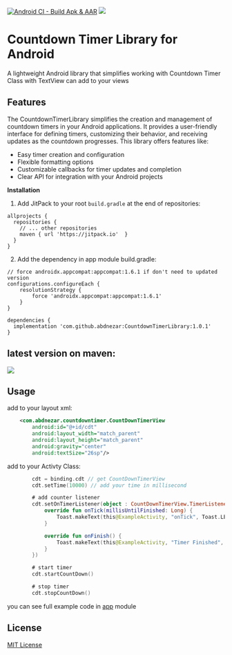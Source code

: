 [![Android CI - Build Apk & AAR](https://github.com/abdnezar/CountdownTimerLibrary/actions/workflows/android.yml/badge.svg)](https://github.com/abdnezar/CountdownTimerLibrary/actions/workflows/android.yml)
[![](https://jitpack.io/v/abdnezar/CountdownTimerLibrary.svg)](https://jitpack.io/#abdnezar/CountdownTimerLibrary)

# Countdown Timer Library for Android
A lightweight Android library that simplifies working with Countdown Timer Class with TextView can add to your views

## Features
The CountdownTimerLibrary simplifies the creation and management of countdown timers in your Android applications. It provides a user-friendly interface for defining timers, customizing their behavior, and receiving updates as the countdown progresses. This library offers features like:

* Easy timer creation and configuration
* Flexible formatting options
* Customizable callbacks for timer updates and completion
* Clear API for integration with your Android projects

**Installation**
1. Add JitPack to your root `build.gradle` at the end of repositories:
```
allprojects {
  repositories {
    // ... other repositories
    maven { url 'https://jitpack.io'  }
  }
}
```

2. Add the dependency in app module build.gradle:
```
// force androidx.appcompat:appcompat:1.6.1 if don't need to updated version 
configurations.configureEach {
    resolutionStrategy {
        force 'androidx.appcompat:appcompat:1.6.1'
    }
}

dependencies {
  implementation 'com.github.abdnezar:CountdownTimerLibrary:1.0.1'
}
```

## latest  version on maven: 
[![](https://jitpack.io/v/abdnezar/CountdownTimerLibrary.svg)](https://jitpack.io/#abdnezar/CountdownTimerLibrary)

## Usage
add to your layout xml:
```xml
    <com.abdnezar.countdowntimer.CountDownTimerView
        android:id="@+id/cdt"
        android:layout_width="match_parent"
        android:layout_height="match_parent"
        android:gravity="center"
        android:textSize="26sp"/>
```
add to your Activty Class:
```kotlin
        cdt = binding.cdt // get CountDownTimerView
        cdt.setTime(10000) // add your time in millisecond

        # add counter listener
        cdt.setOnTimerListener(object : CountDownTimerView.TimerListener {
            override fun onTick(millisUntilFinished: Long) {
                Toast.makeText(this@ExampleActivity, "onTick", Toast.LENGTH_SHORT).show()
            }

            override fun onFinish() {
                Toast.makeText(this@ExampleActivity, "Timer Finished", Toast.LENGTH_SHORT).show()
            }
        })

        # start timer
        cdt.startCountDown()

        # stop timer
        cdt.stopCountDown()
```

you can see full example code in [app](https://github.com/abdnezar/CountdownTimerLibrary/tree/master/app) module

## License

[MIT License](https://choosealicense.com/licenses/mit/)

